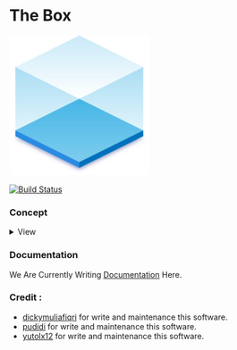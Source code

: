 # The Box
<img width="250" height="250" src=/assests/Logo.png>

[![Build Status](https://travis-ci.com/aquabellus/The-Box.svg?token=j9yvFkydydnFaRfy8yoE&branch=master)](https://travis-ci.com/aquabellus/The-Box)

### Concept
<details>
    <summary>View</summary>

#### Blueprint
![Blueprint](/assests/Blueprint.png)

#### Flowchart
![Flowchart](/assests/Flowchart.jpg)

</details>

### Documentation
We Are Currently Writing [Documentation](https://aquabellus.gitbook.io/aqua-bellus/) Here.

### Credit :
- [dickymuliafiqri](https://github.com/Dicky-MF) for write and maintenance this software.
- [pudidi](https://github.com/pudidi) for write and maintenance this software.
- [yutolx12](https://github.com/yutolx12) for write and maintenance this software.
